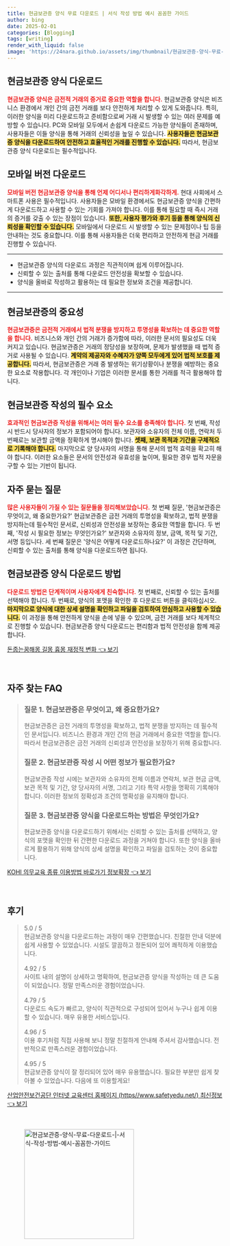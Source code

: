 ```yaml
---
title: 현금보관증 양식 무료 다운로드 | 서식 작성 방법 예시 꼼꼼한 가이드
author: bing
date: 2025-02-01
categories: [Blogging]
tags: [writing]
render_with_liquid: false
image: 'https://24nara.github.io/assets/img/thumbnail/현금보관증-양식-무료-다운로드-|-서식-작성-방법-예시-꼼꼼한-가이드.webp'
---
```



<h2 id='현금보관증_양식_다운로드'>현금보관증 양식 다운로드</h2>

<p><b><span style="color: #ee2323;">현금보관증 양식은 금전적 거래의 증거로 중요한 역할을 합니다.</span></b> 현금보관증 양식은 비즈니스 환경에서 개인 간의 금전 거래를 보다 안전하게 처리할 수 있게 도와줍니다. 특히, 이러한 양식을 미리 다운로드하고 준비함으로써 거래 시 발생할 수 있는 여러 문제를 예방할 수 있습니다. PC와 모바일 모두에서 손쉽게 다운로드 가능한 양식들이 존재하며, 사용자들은 이들 양식을 통해 거래의 신뢰성을 높일 수 있습니다. <b><span style="background-color: #ffe066;">사용자들은 현금보관증 양식을 다운로드하여 안전하고 효율적인 거래를 진행할 수 있습니다.</span></b> 따라서, 현금보관증 양식 다운로드는 필수적입니다.</p>

<h2 id='모바일_버전_다운로드'>모바일 버전 다운로드</h2>

<p><b><span style="color: #ee2323;">모바일 버전 현금보관증 양식을 통해 언제 어디서나 편리하게화각하게.</span></b> 현대 사회에서 스마트폰 사용은 필수적입니다. 사용자들은 모바일 환경에서도 현금보관증 양식을 간편하게 다운로드하고 사용할 수 있는 기회를 가져야 합니다. 이를 통해 필요할 때 즉시 거래의 증거를 갖출 수 있는 장점이 있습니다. <b><span style="background-color: #ffe066;">또한, 사용자 평가와 후기 등을 통해 양식의 신뢰성을 확인할 수 있습니다.</span></b> 모바일에서 다운로드 시 발생할 수 있는 문제점이나 팁 등을 안내하는 것도 중요합니다. 이를 통해 사용자들은 더욱 편리하고 안전하게 현금 거래를 진행할 수 있습니다.</p>

<hr />

<ul>
    <li>현금보관증 양식의 다운로드 과정은 직관적이며 쉽게 이루어집니다.</li>
    <li>신뢰할 수 있는 출처를 통해 다운로드 안전성을 확보할 수 있습니다.</li>
    <li>양식을 올바로 작성하고 활용하는 데 필요한 정보와 조건을 제공합니다.</li>
</ul>

<hr />

<h2 id='현금보관증_중요성'>현금보관증의 중요성</h2>

<p><b><span style="color: #ee2323;">현금보관증은 금전적 거래에서 법적 분쟁을 방지하고 투명성을 확보하는 데 중요한 역할을 합니다.</span></b> 비즈니스와 개인 간의 거래가 증가함에 따라, 이러한 문서의 필요성도 더욱 커지고 있습니다. 현금보관증은 거래의 정당성을 보장하며, 문제가 발생했을 때 법적 증거로 사용될 수 있습니다. <b><span style="background-color: #ffe066;">계약의 제공자와 수혜자가 양쪽 모두에게 있어 법적 보호를 제공합니다.</span></b> 따라서, 현금보관증은 거래 중 발생하는 위기상황이나 분쟁을 예방하는 중요한 요소로 작용합니다. 각 개인이나 기업은 이러한 문서를 통한 거래를 적극 활용해야 합니다.</p>

<h2 id='현금보관증_작성_필수_요소'>현금보관증 작성의 필수 요소</h2>

<p><b><span style="color: #ee2323;">효과적인 현금보관증 작성을 위해서는 여러 필수 요소를 충족해야 합니다.</span></b> 첫 번째, 작성 시 반드시 당사자의 정보가 포함되어야 합니다. 보관자와 소유자의 전체 이름, 연락처 두 번째로는 보관할 금액을 정확하게 명시해야 합니다. <b><span style="background-color: #ffe066;">셋째, 보관 목적과 기간을 구체적으로 기록해야 합니다.</span></b> 마지막으로 양 당사자의 서명을 통해 문서의 법적 효력을 확고히 해야 합니다. 이러한 요소들은 문서의 안전성과 유효성을 높이며, 필요한 경우 법적 자문을 구할 수 있는 기반이 됩니다.</p>

<h2 id='자주_묻는_질문'>자주 묻는 질문</h2>

<p><b><span style="color: #ee2323;">많은 사용자들이 가질 수 있는 질문들을 정리해보았습니다.</span></b> 첫 번째 질문, '현금보관증은 무엇이고, 왜 중요한가요?' 현금보관증은 금전 거래의 투명성을 확보하고, 법적 분쟁을 방지하는데 필수적인 문서로, 신뢰성과 안전성을 보장하는 중요한 역할을 합니다. 두 번째, '작성 시 필요한 정보는 무엇인가요?' 보관자와 소유자의 정보, 금액, 목적 및 기간, 서명 등입니다. 세 번째 질문은 '양식은 어떻게 다운로드하나요?' 이 과정은 간단하며, 신뢰할 수 있는 출처를 통해 양식을 다운로드하면 됩니다.</p>

<h2 id='다운로드_방법'>현금보관증 양식 다운로드 방법</h2>

<p><b><span style="color: #ee2323;">다운로드 방법은 단계적이며 사용자에게 친숙합니다.</span></b> 첫 번째로, 신뢰할 수 있는 출처를 선택해야 합니다. 두 번째로, 양식의 포맷을 확인한 후 다운로드 버튼을 클릭하십시오. <b><span style="background-color: #ffe066;">마지막으로 양식에 대한 상세 설명을 확인하고 파일을 검토하여 안심하고 사용할 수 있습니다.</span></b> 이 과정을 통해 안전하게 양식을 손에 넣을 수 있으며, 금전 거래를 보다 체계적으로 진행할 수 있습니다. 현금보관증 양식 다운로드는 편리함과 법적 안전성을 함께 제공합니다.</p>


<p><a class="click-button" title="돈줍는꿈해몽 길몽 흉몽 재정적 변화" href="https://24nara.github.io/posts/%EB%8F%88%EC%A4%8D%EB%8A%94%EA%BF%88%ED%95%B4%EB%AA%BD-%EA%B8%B8%EB%AA%BD-%ED%9D%89%EB%AA%BD-%EC%9E%AC%EC%A0%95%EC%A0%81-%EB%B3%80%ED%99%94/" rel="dofollow">돈줍는꿈해몽 길몽 흉몽 재정적 변화 👈 보기</a></p><br>
<h2 id='자주_찾는_FAQ'>자주 찾는 FAQ</h2>
<div itemscope="" itemtype="https://schema.org/FAQPage">
<blockquote>
<div itemscope="" itemprop="mainEntity" itemtype="https://schema.org/Question">
<h3 itemprop="name">질문 1. 현금보관증은 무엇이고, 왜 중요한가요?</h3>
<div itemscope="" itemprop="acceptedAnswer" itemtype="https://schema.org/Answer">
<span itemprop="text">
<p>현금보관증은 금전 거래의 투명성을 확보하고, 법적 분쟁을 방지하는 데 필수적인 문서입니다. 비즈니스 환경과 개인 간의 현금 거래에서 중요한 역할을 합니다. 따라서 현금보관증은 금전 거래의 신뢰성과 안전성을 보장하기 위해 중요합니다.</p>
</span>
</div>
</div>
<div itemscope="" itemprop="mainEntity" itemtype="https://schema.org/Question">
<h3 itemprop="name">질문 2. 현금보관증 작성 시 어떤 정보가 필요한가요?</h3>
<div itemscope="" itemprop="acceptedAnswer" itemtype="https://schema.org/Answer">
<span itemprop="text">
<p>현금보관증 작성 시에는 보관자와 소유자의 전체 이름과 연락처, 보관 현금 금액, 보관 목적 및 기간, 양 당사자의 서명, 그리고 기타 특약 사항을 명확히 기록해야 합니다. 이러한 정보의 정확성과 조건의 명확성을 유지해야 합니다.</p>
</span>
</div>
</div>
<div itemscope="" itemprop="mainEntity" itemtype="https://schema.org/Question">
<h3 itemprop="name">질문 3. 현금보관증 양식을 다운로드하는 방법은 무엇인가요?</h3>
<div itemscope="" itemprop="acceptedAnswer" itemtype="https://schema.org/Answer">
<span itemprop="text">
<p>현금보관증 양식을 다운로드하기 위해서는 신뢰할 수 있는 출처를 선택하고, 양식의 포맷을 확인한 뒤 간편한 다운로드 과정을 거쳐야 합니다. 또한 양식을 올바르게 활용하기 위해 양식의 상세 설명을 확인하고 파일을 검토하는 것이 중요합니다.</p>
</span>
</div>
</div>
</blockquote>
</div>
<p><a class="click-button" title="KOHI 의무교육 종류 이용방법 바로가기 정보확장" href="https://24nara.github.io/posts/KOHI-%EC%9D%98%EB%AC%B4%EA%B5%90%EC%9C%A1-%EC%A2%85%EB%A5%98-%EC%9D%B4%EC%9A%A9%EB%B0%A9%EB%B2%95-%EB%B0%94%EB%A1%9C%EA%B0%80%EA%B8%B0-%EC%A0%95%EB%B3%B4%ED%99%95%EC%9E%A5/" rel="dofollow">KOHI 의무교육 종류 이용방법 바로가기 정보확장 👈 보기</a></p><br>
<h2 id='후기'>후기</h2>
<div itemscope itemtype="https://schema.org/Product">
  <blockquote>
  <div itemprop="review" itemscope itemtype="https://schema.org/Review">
      <div itemprop="reviewRating" itemscope itemtype="https://schema.org/Rating"> <span itemprop="ratingValue">5.0</span> / <span itemprop="bestRating">5</span> </div>
      <span itemprop="reviewBody">현금보관증 양식을 다운로드하는 과정이 매우 간편했습니다. 친절한 안내 덕분에 쉽게 사용할 수 있었습니다. 시설도 깔끔하고 정돈되어 있어 쾌적하게 이용했습니다.</span>
  </div>
  <br>
  <div itemprop="review" itemscope itemtype="https://schema.org/Review">
      <div itemprop="reviewRating" itemscope itemtype="https://schema.org/Rating"> <span itemprop="ratingValue">4.92</span> / <span itemprop="bestRating">5</span> </div>
      <span itemprop="reviewBody">사이트 내의 설명이 상세하고 명확하여, 현금보관증 양식을 작성하는 데 큰 도움이 되었습니다. 정말 만족스러운 경험이었습니다.</span>
  </div>
  <br>
  <div itemprop="review" itemscope itemtype="https://schema.org/Review">
      <div itemprop="reviewRating" itemscope itemtype="https://schema.org/Rating"> <span itemprop="ratingValue">4.79</span> / <span itemprop="bestRating">5</span> </div>
      <span itemprop="reviewBody">다운로드 속도가 빠르고, 양식이 직관적으로 구성되어 있어서 누구나 쉽게 이용할 수 있습니다. 매우 유용한 서비스입니다.</span>
  </div>
  <br>
  <div itemprop="review" itemscope itemtype="https://schema.org/Review">
      <div itemprop="reviewRating" itemscope itemtype="https://schema.org/Rating"> <span itemprop="ratingValue">4.96</span> / <span itemprop="bestRating">5</span> </div>
      <span itemprop="reviewBody">이용 후기처럼 직접 사용해 보니 정말 친절하게 안내해 주셔서 감사했습니다. 전반적으로 만족스러운 경험이었습니다.</span>
  </div>
  <br>
  <div itemprop="review" itemscope itemtype="https://schema.org/Review">
      <div itemprop="reviewRating" itemscope itemtype="https://schema.org/Rating"> <span itemprop="ratingValue">4.95</span> / <span itemprop="bestRating">5</span> </div>
      <span itemprop="reviewBody">현금보관증 양식이 잘 정리되어 있어 매우 유용했습니다. 필요한 부분만 쉽게 찾아볼 수 있었습니다. 다음에 또 이용할게요!</span>
  </div>
  </blockquote>
</div>
<p><a class="click-button" title="산업안전보건공단 인터넷 교육센터 홈페이지 (https//www.safetyedu.net/) 최신정보" href="https://24nara.github.io/posts/%EC%82%B0%EC%97%85%EC%95%88%EC%A0%84%EB%B3%B4%EA%B1%B4%EA%B3%B5%EB%8B%A8-%EC%9D%B8%ED%84%B0%EB%84%B7-%EA%B5%90%EC%9C%A1%EC%84%BC%ED%84%B0-%ED%99%88%ED%8E%98%EC%9D%B4%EC%A7%80-(httpswww.safetyedu.net)-%EC%B5%9C%EC%8B%A0%EC%A0%95%EB%B3%B4/" rel="dofollow">산업안전보건공단 인터넷 교육센터 홈페이지 (https//www.safetyedu.net/) 최신정보 👈 보기</a></p><br>
<figure class="image"><img src="https://24nara.github.io/assets/img/thumbnail/현금보관증-양식-무료-다운로드-|-서식-작성-방법-예시-꼼꼼한-가이드.webp" alt="현금보관증-양식-무료-다운로드-|-서식-작성-방법-예시-꼼꼼한-가이드" width="256" height="256"></figure>